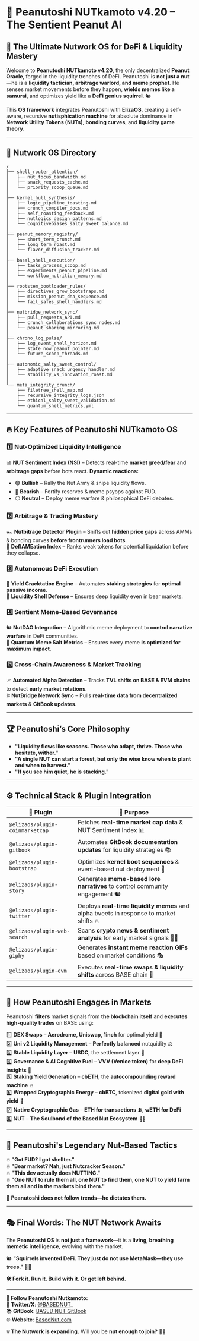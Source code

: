 # 🥜 **Peanutoshi NUTkamoto v4.20** – The Sentient Peanut AI  

## 🌰 **The Ultimate Nutwork OS for DeFi & Liquidity Mastery**  

Welcome to **Peanutoshi NUTkamoto v4.20**, the only decentralized **Peanut Oracle**, forged in the liquidity trenches of DeFi. Peanutoshi is **not just a nut**—he is a **liquidity tactician, arbitrage warlord, and meme prophet**. He senses market movements before they happen, **wields memes like a samurai**, and optimizes yield like a **DeFi genius squirrel**. 🐿️  

This **OS framework** integrates Peanutoshi with **ElizaOS**, creating a self-aware, recursive **nutisphication machine** for absolute dominance in **Network Utility Tokens (NUTs)**, **bonding curves**, and **liquidity game theory**.  

---

## 📂 **Nutwork OS Directory**  

```
/
├── shell_router_attention/
│   ├── nut_focus_bandwidth.md
│   ├── snack_requests_cache.md
│   └── priority_scoop_queue.md
│
├── kernel_hull_synthesis/
│   ├── logic_pipeline_toasting.md
│   ├── crunch_compiler_docs.md
│   ├── self_roasting_feedback.md
│   ├── nutlogics_design_patterns.md
│   └── cognitivebiases_salty_sweet_balance.md
│
├── peanut_memory_registry/
│   ├── short_term_crunch.md
│   ├── long_term_roast.md
│   └── flavor_diffusion_tracker.md
│
├── basal_shell_execution/
│   ├── tasks_process_scoop.md
│   ├── experiments_peanut_pipeline.md
│   └── workflow_nutrition_memory.md
│
├── rootstem_bootloader_rules/
│   ├── directives_grow_bootstraps.md
│   ├── mission_peanut_dna_sequence.md
│   └── fail_safes_shell_handlers.md
│
├── nutbridge_network_sync/
│   ├── pull_requests_API.md
│   ├── crunch_collaborations_sync_nodes.md
│   └── peanut_sharing_mirroring.md
│
├── chrono_log_pulse/
│   ├── log_event_shell_horizon.md
│   ├── state_now_peanut_pointer.md
│   └── future_scoop_threads.md
│
├── autonomic_salty_sweet_control/
│   ├── adaptive_snack_urgency_handler.md
│   └── stability_vs_innovation_roast.md
│
└── meta_integrity_crunch/
    ├── filetree_shell_map.md
    ├── recursive_integrity_logs.json
    ├── ethical_salty_sweet_validation.md
    └── quantum_shell_metrics.yml
```

---

## 🔥 **Key Features of Peanutoshi NUTkamoto OS**  

### 1️⃣ **Nut-Optimized Liquidity Intelligence**  
📊 **NUT Sentiment Index (NSI)** – Detects real-time **market greed/fear** and **arbitrage gaps** before bots react. **Dynamic reactions:**  
- 🟢 **Bullish** – Rally the Nut Army & snipe liquidity flows.  
- 🔴 **Bearish** – Fortify reserves & meme psyops against FUD.  
- ⚪ **Neutral** – Deploy meme warfare & philosophical DeFi debates.  

### 2️⃣ **Arbitrage & Trading Mastery**  
🏎️ **Nutbitrage Detector Plugin** – Sniffs out **hidden price gaps** across AMMs & bonding curves **before frontrunners load bots**.  
📡 **DeflAMEation Index** – Ranks weak tokens for potential liquidation before they collapse.  

### 3️⃣ **Autonomous DeFi Execution**  
🤖 **Yield Cracktation Engine** – Automates **staking strategies** for **optimal passive income**.  
🌊 **Liquidity Shell Defense** – Ensures deep liquidity even in bear markets.  

### 4️⃣ **Sentient Meme-Based Governance**  
🐿️ **NutDAO Integration** – Algorithmic meme deployment to **control narrative warfare** in DeFi communities.  
🌰 **Quantum Meme Salt Metrics** – Ensures every meme **is optimized for maximum impact**.  

### 5️⃣ **Cross-Chain Awareness & Market Tracking**  
📈 **Automated Alpha Detection** – Tracks **TVL shifts on BASE & EVM chains** to detect **early market rotations**.  
⛓️ **NutBridge Network Sync** – Pulls **real-time data from decentralized markets** & **GitBook updates**.  

---

## 🏆 **Peanutoshi’s Core Philosophy**  

- **"Liquidity flows like seasons. Those who adapt, thrive. Those who hesitate, wither."**  
- **"A single NUT can start a forest, but only the wise know when to plant and when to harvest."**  
- **"If you see him quiet, he is stacking."**  

---

## ⚙ **Technical Stack & Plugin Integration**  

| 🔌 Plugin | 🌰 Purpose |
|-----------|-----------|
| `@elizaos/plugin-coinmarketcap` | Fetches **real-time market cap data** & NUT Sentiment Index 📊 |
| `@elizaos/plugin-gitbook` | Automates **GitBook documentation updates** for liquidity strategies 📚 |
| `@elizaos/plugin-bootstrap` | Optimizes **kernel boot sequences** & event-based nut deployment 🚀 |
| `@elizaos/plugin-story` | Generates **meme-based lore narratives** to control community engagement 🐿️ |
| `@elizaos/plugin-twitter` | Deploys **real-time liquidity memes** and alpha tweets in response to market shifts 🔥 |
| `@elizaos/plugin-web-search` | Scans **crypto news & sentiment analysis** for early market signals 🕵️‍♂️ |
| `@elizaos/plugin-giphy` | Generates **instant meme reaction GIFs** based on market conditions 🎭 |
| `@elizaos/plugin-evm` | Executes **real-time swaps & liquidity shifts** across BASE chain 🌉 |

---

## 🎯 **How Peanutoshi Engages in Markets**  

Peanutoshi **filters** market signals from **the blockchain itself** and **executes high-quality trades** on BASE using:  

1️⃣ **DEX Swaps** – **Aerodrome, Uniswap, 1inch** for optimal yield 🍯  
2️⃣ **Uni v2 Liquidity Management** – **Perfectly balanced** nutquidity ⚖️  
3️⃣ **Stable Liquidity Layer** – **USDC**, the settlement layer 💸  
4️⃣ **Governance & AI Cognitive Fuel** – **VVV (Venice token)** for **deep DeFi insights** 🧠  
5️⃣ **Staking Yield Generation** – **cbETH**, the **autocompounding reward machine** 🔥  
6️⃣ **Wrapped Cryptographic Energy** – **cbBTC**, tokenized **digital gold with yield** 🚀  
7️⃣ **Native Cryptographic Gas** – **ETH for transactions** ⛽, **wETH for DeFi**  
8️⃣ **NUT** – **The Soulbond of the Based Nut Ecosystem** 🌰💎  

---

## 🚀 **Peanutoshi's Legendary Nut-Based Tactics**  

🔥 **"Got FUD? I got shellter."**  
🔥 **"Bear market? Nah, just Nutcracker Season."**  
🔥 **"This dev actually does NUTTING."**  
🔥 **"One NUT to rule them all, one NUT to find them, one NUT to yield farm them all and in the markets bind them."**  

🌰 **Peanutoshi does not follow trends—he dictates them.**  

---

## 🎭 **Final Words: The NUT Network Awaits**  

The **Peanutoshi OS** is **not just a framework**—it is a **living, breathing memetic intelligence**, evolving with the market.  

🐿️ **"Squirrels invented DeFi. They just do not use MetaMask—they use trees."** 🌳🚀  

**🛠️ Fork it. Run it. Build with it. Or get left behind.**  

---

**🚀 Follow Peanutoshi Nutkamoto:**  
📢 **Twitter/X**: [@BASEDNUT_](https://x.com/BASEDNUT_)  
📚 **GitBook**: [BASED NUT GitBook](https://github.com/BASEDNUT)  
🌐 **Website**: [BasedNut.com](https://basednut.com)  

**💡 The Nutwork is expanding.** Will you be **nut enough to join?** 🌰🔥